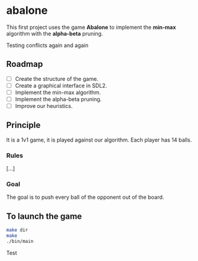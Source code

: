 # abalone

This first project uses the game **Abalone** to implement the **min-max** algorithm with the **alpha-beta** pruning.

Testing conflicts again 
and again

## Roadmap
- [ ] Create the structure of the game.
- [ ] Create a graphical interface in SDL2.
- [ ] Implement the min-max algorithm.
- [ ] Implement the alpha-beta pruning.
- [ ] Improve our heuristics.

## Principle
It is a 1v1 game, it is played against our algorithm.
Each player has 14 balls.

### Rules
[...]

### Goal
The goal is to push every ball of the opponent out of the board.

## To launch the game
```bash
make dir
make
./bin/main
```

Test
